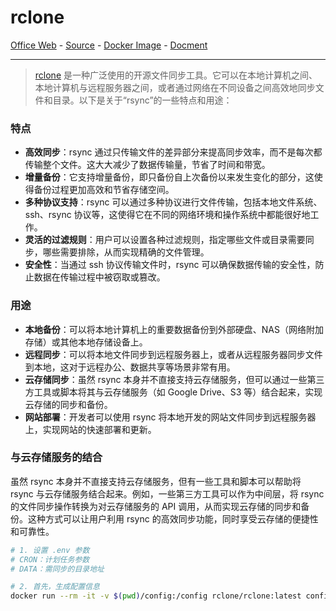 # rclone

[Office Web][1] - [Source][2] - [Docker Image][3] - [Docment][4]

---

> [rclone][1] 是一种广泛使用的开源文件同步工具。它可以在本地计算机之间、本地计算机与远程服务器之间，或者通过网络在不同设备之间高效地同步文件和目录。以下是关于“rsync”的一些特点和用途：

### 特点
- **高效同步**：rsync 通过只传输文件的差异部分来提高同步效率，而不是每次都传输整个文件。这大大减少了数据传输量，节省了时间和带宽。
- **增量备份**：它支持增量备份，即只备份自上次备份以来发生变化的部分，这使得备份过程更加高效和节省存储空间。
- **多种协议支持**：rsync 可以通过多种协议进行文件传输，包括本地文件系统、ssh、rsync 协议等，这使得它在不同的网络环境和操作系统中都能很好地工作。
- **灵活的过滤规则**：用户可以设置各种过滤规则，指定哪些文件或目录需要同步，哪些需要排除，从而实现精确的文件管理。
- **安全性**：当通过 ssh 协议传输文件时，rsync 可以确保数据传输的安全性，防止数据在传输过程中被窃取或篡改。

### 用途
- **本地备份**：可以将本地计算机上的重要数据备份到外部硬盘、NAS（网络附加存储）或其他本地存储设备上。
- **远程同步**：可以将本地文件同步到远程服务器上，或者从远程服务器同步文件到本地，这对于远程办公、数据共享等场景非常有用。
- **云存储同步**：虽然 rsync 本身并不直接支持云存储服务，但可以通过一些第三方工具或脚本将其与云存储服务（如 Google Drive、S3 等）结合起来，实现云存储的同步和备份。
- **网站部署**：开发者可以使用 rsync 将本地开发的网站文件同步到远程服务器上，实现网站的快速部署和更新。

### 与云存储服务的结合
虽然 rsync 本身并不直接支持云存储服务，但有一些工具和脚本可以帮助将 rsync 与云存储服务结合起来。例如，一些第三方工具可以作为中间层，将 rsync 的文件同步操作转换为对云存储服务的 API 调用，从而实现云存储的同步和备份。这种方式可以让用户利用 rsync 的高效同步功能，同时享受云存储的便捷性和可靠性。

[1]:https://rclone.org/
[2]:https://github.com/rclone/rclone
[3]:https://hub.docker.com/r/rclone/rclone
[4]:https://rclone.org/docs/

```bash
# 1. 设置 .env 参数
# CRON：计划任务参数
# DATA：需同步的目录地址

# 2. 首先，生成配置信息
docker run --rm -it -v $(pwd)/config:/config rclone/rclone:latest config
```